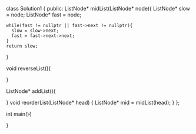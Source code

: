 class Solution1 {
 public:
  ListNode* midList(ListNode* node){
    ListNode* slow = node;
    ListNode* fast = node;

    while(fast != nullptr || fast->next != nullptr){
      slow = slow->next;
      fast = fast->next->next;
    }
    return slow;
  }

  void reverseList(){

  }



  ListNode* addList(){

  }
  void reorderList(ListNode* head) {
    ListNode* mid = midList(head);
  }
};

int main(){
  
}